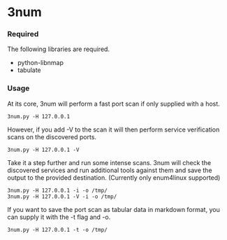 # 3num

### Required

The following libraries are required.

- python-libnmap
- tabulate

### Usage

At its core, 3num will perform a fast port scan if only supplied with a host. 

```
3num.py -H 127.0.0.1
```

However, if you add -V to the scan it will then perform service verification scans on the discovered ports.

```
3num.py -H 127.0.0.1 -V
```

Take it a step further and run some intense scans. 3num will check the discovered services and run additional tools against them and save the output
to the provided destination.
(Currently only enum4linux supported)

```
3num.py -H 127.0.0.1 -i -o /tmp/
3num.py -H 127.0.0.1 -V -i -o /tmp/
```

If you want to save the port scan as tabular data in markdown format, you can supply it with the -t flag and -o. 

```
3num.py -H 127.0.0.1 -t -o /tmp/
```
